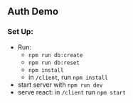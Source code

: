 ## Auth Demo

### Set Up:
- Run:
    - `npm run db:create`
    - `npm run db:reset`
    - `npm install`
    - in `/client`, run `npm install`
- start server with `npm run dev`
- serve react: in `/client` run `npm start`